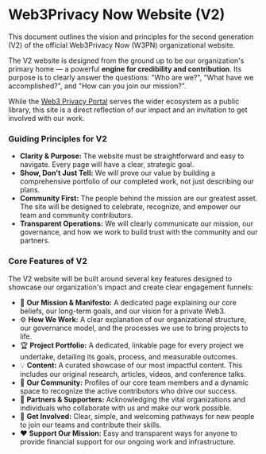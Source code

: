 # Web3Privacy Now Website (V2)

This document outlines the vision and principles for the second generation (V2) of the official Web3Privacy Now (W3PN) organizational website.

The V2 website is designed from the ground up to be our organization's primary home — a powerful **engine for credibility and contribution**. Its purpose is to clearly answer the questions: "Who are we?", "What have we accomplished?", and "How can you join our mission?".

While the [Web3 Privacy Portal](https://github.com/web3privacy/portal) serves the wider ecosystem as a public library, this site is a direct reflection of our impact and an invitation to get involved with our work.

### Guiding Principles for V2

* **Clarity & Purpose:** The website must be straightforward and easy to navigate. Every page will have a clear, strategic goal.
* **Show, Don't Just Tell:** We will prove our value by building a comprehensive portfolio of our completed work, not just describing our plans.
* **Community First:** The people behind the mission are our greatest asset. The site will be designed to celebrate, recognize, and empower our team and community contributors.
* **Transparent Operations:** We will clearly communicate our mission, our governance, and how we work to build trust with the community and our partners.

### Core Features of V2

The V2 website will be built around several key features designed to showcase our organization's impact and create clear engagement funnels:

* 📜 **Our Mission & Manifesto:** A dedicated page explaining our core beliefs, our long-term goals, and our vision for a private Web3.
* ⚙️ **How We Work:** A clear explanation of our organizational structure, our governance model, and the processes we use to bring projects to life.
* 🏆 **Project Portfolio:** A dedicated, linkable page for every project we undertake, detailing its goals, process, and measurable outcomes.
* 💡 **Content:** A curated showcase of our most impactful content. This includes our original research, articles, videos, and conference talks.
* 👥 **Our Community:** Profiles of our core team members and a dynamic space to recognize the active contributors who drive our success.
* 🤝 **Partners & Supporters:** Acknowledging the vital organizations and individuals who collaborate with us and make our work possible.
* 🚀 **Get Involved:** Clear, simple, and welcoming pathways for new people to join our teams and contribute their skills.
* ❤️ **Support Our Mission:** Easy and transparent ways for anyone to provide financial support for our ongoing work and infrastructure.

